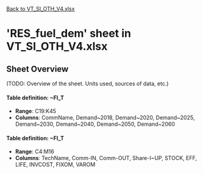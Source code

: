 [Back to VT_SI_OTH_V4.xlsx](README.md)

# 'RES_fuel_dem' sheet in VT_SI_OTH_V4.xlsx

## Sheet Overview

(TODO: Overview of the sheet. Units used, sources of data, etc.)

#### Table definition: ~FI_T
- **Range**: C19:K45
- **Columns**: CommName, Demand~2018, Demand~2020, Demand~2025, Demand~2030, Demand~2040, Demand~2050, Demand~2060

#### Table definition: ~FI_T
- **Range**: C4:M16
- **Columns**: TechName, Comm-IN, Comm-OUT, Share-I~UP, STOCK, EFF, LIFE, INVCOST, FIXOM, VAROM

